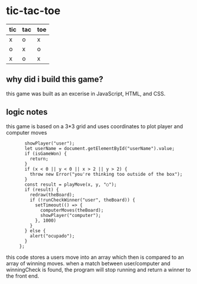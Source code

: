 # tic-tac-toe
|tic|tac|toe|
|---|---|---|
| x | o | x |
| o | x | o |
| x | o | x |


## why did i build this game?
this game was built as an excerise in JavaScript, HTML, and CSS. 
## logic notes
this game is based on a 3*3 grid and uses coordinates to plot player and computer moves 
```function theGame(e) {
       showPlayer("user");
       let userName = document.getElementById("userName").value;
       if (isGameWon) {
         return;
       }
       if (x < 0 || y < 0 || x > 2 || y > 2) {
         throw new Error("you're thinking too outside of the box");
       }
       const result = playMove(x, y, "○");
       if (result) {
         redraw(theBoard);
         if (!runCheckWinner("user", theBoard)) {
           setTimeout(() => {
             computerMoves(theBoard);
             showPlayer("computer");
           }, 1000)
         }
       } else {
         alert("ocupado");
       }
     };
```

this code stores a users move into an array which then is compared to an array of winning moves. 
when a match between user/computer and winningCheck is found, the program will stop running and return a winner to the front end.